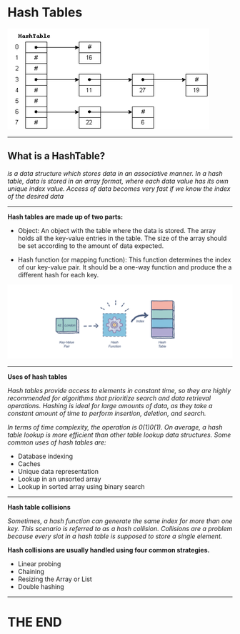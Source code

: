 # Hash Tables

![hash](imgs/hash.gif)

---

## What is a HashTable?

*is a data structure which stores data in an associative manner. In a hash table, data is stored in an array format, where each data value has its own unique index value. Access of data becomes very fast if we know the index of the desired data*

---

**Hash tables are made up of two parts:**


- Object: An object with the table where the data is stored. The array holds all the key-value entries in the table. The size of the array should be set according to the amount of data expected.

- Hash function (or mapping function): This function determines the index of our key-value pair. It should be a one-way function and produce the a different hash for each key.

![hash](imgs/hashh.png)

---

**Uses of hash tables**

*Hash tables provide access to elements in constant time, so they are highly recommended for algorithms that prioritize search and data retrieval operations. Hashing is ideal for large amounts of data, as they take a constant amount of time to perform insertion, deletion, and search.*

*In terms of time complexity, the operation is 0(1)0(1). On average, a hash table lookup is more efficient than other table lookup data structures. Some common uses of hash tables are:*

- Database indexing
- Caches
- Unique data representation
- Lookup in an unsorted array
- Lookup in sorted array using binary search

---

**Hash table collisions**

*Sometimes, a hash function can generate the same index for more than one key. This scenario is referred to as a hash collision. Collisions are a problem because every slot in a hash table is supposed to store a single element.*

**Hash collisions are usually handled using four common strategies.**

- Linear probing
- Chaining
- Resizing the Array or List 
- Double hashing

---

# THE END
